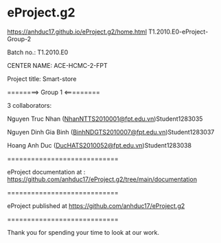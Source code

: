 # eProject.g2
https://anhduc17.github.io/eProject.g2/home.html
T1.2010.E0-eProject-Group-2

Batch no.: T1.2010.E0

CENTER NAME: ACE-HCMC-2-FPT

Project title: Smart-store

========> Group 1 <=========

3 collaborators:

 Nguyen Truc Nhan (NhanNTTS2010001@fpt.edu.vn)Student1283035

 Nguyen Dinh Gia Binh (BinhNDGTS2010007@fpt.edu.vn)Student1283037
 
 Hoang Anh Duc (DucHATS2010052@fpt.edu.vn)Student1283038
 
============================

eProject documentation at : https://github.com/anhduc17/eProject.g2/tree/main/documentation

============================

eProject published at https://github.com/anhduc17/eProject.g2

============================

Thank you for spending your time to look at our work.
